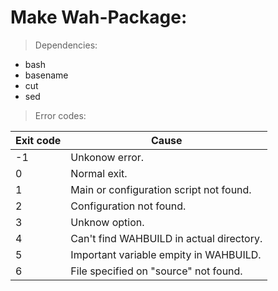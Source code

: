 # Make Wah-Package:

> Dependencies:
* bash
* basename
* cut
* sed

> Error codes:

| Exit code	| Cause						|
| ---		| ---						|
| -1		| Unkonow error.				|
| 0		| Normal exit.					|
| 1		| Main or configuration script not found.	|
| 2		| Configuration not found.			|
| 3		| Unknow option.				|
| 4		| Can't find WAHBUILD in actual directory.	|
| 5		| Important variable empity in WAHBUILD.	|
| 6		| File specified on "source" not found.		|
